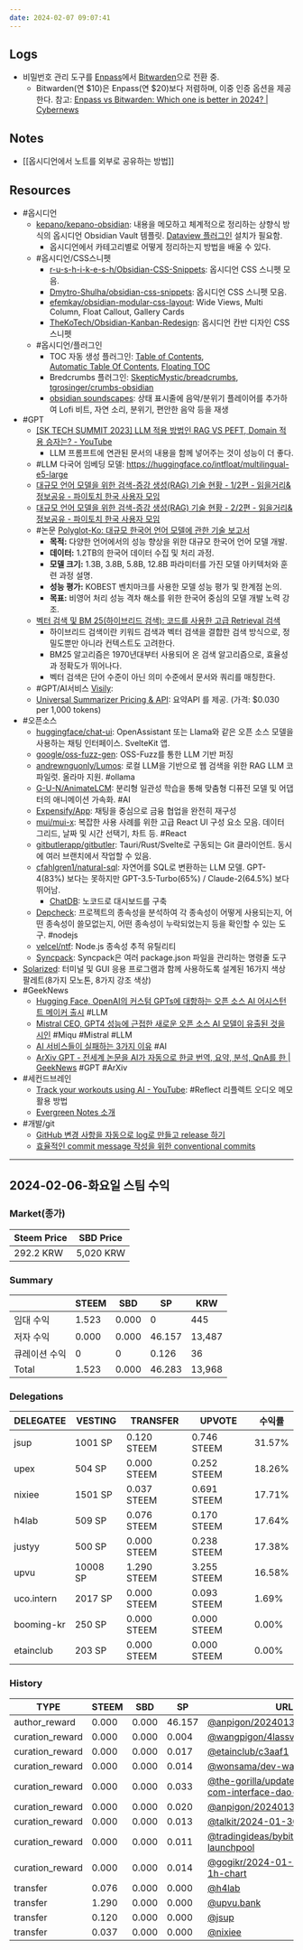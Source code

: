 ```yaml
---
date: 2024-02-07 09:07:41
---
```


## Logs

- 비밀번호 관리 도구를 [Enpass](https://www.enpass.io/)에서 [Bitwarden](https://bitwarden.com/)으로 전환 중.
	- Bitwarden(연 $10)은 Enpass(연 $20)보다 저렴하며, 이중 인증 옵션을 제공한다. 참고: [Enpass vs Bitwarden: Which one is better in 2024? | Cybernews](https://cybernews.com/best-password-managers/enpass-vs-bitwarden)

## Notes
- [[옵시디언에서 노트를 외부로 공유하는 방법]]

## Resources
- #옵시디언
	- [kepano/kepano-obsidian](https://github.com/kepano/kepano-obsidian): 내용을 메모하고 체계적으로 정리하는 상향식 방식의 옵시디언 Obsidian Vault 템플릿. [Dataview 플러그인](https://obsidian.md/plugins?id=dataview) 설치가 필요함.
		- 옵시디언에서 카테고리별로 어떻게 정리하는지 방법을 배울 수 있다.
	- #옵시디언/CSS스니펫
		- [r-u-s-h-i-k-e-s-h/Obsidian-CSS-Snippets](https://github.com/r-u-s-h-i-k-e-s-h/Obsidian-CSS-Snippets/): 옵시디언 CSS 스니펫 모음. 
		- [Dmytro-Shulha/obsidian-css-snippets](https://github.com/Dmytro-Shulha/obsidian-css-snippets): 옵시디언 CSS 스니펫 모음. 
		- [efemkay/obsidian-modular-css-layout](https://github.com/efemkay/obsidian-modular-css-layout): Wide Views, Multi Column, Float Callout, Gallery Cards
		- [TheKoTech/Obsidian-Kanban-Redesign](https://github.com/TheKoTech/Obsidian-Kanban-Redesign): 옵시디언 칸반 디자인 CSS 스니펫
	- #옵시디언/플러그인
		- TOC 자동 생성 플러그인: [Table of Contents](https://obsidian.md/plugins?id=obsidian-plugin-toc), [Automatic Table Of Contents](https://obsidian.md/plugins?id=automatic-table-of-contents), [Floating TOC](https://obsidian.md/plugins?id=floating-toc)
		- Bredcrumbs 플러그인: [SkepticMystic/breadcrumbs](https://github.com/SkepticMystic/breadcrumbs), [tgrosinger/crumbs-obsidian](https://github.com/tgrosinger/crumbs-obsidian)
		- [obsidian soundscapes](https://github.com/andrewmcgivery/obsidian-soundscapes): 상태 표시줄에 음악/분위기 플레이어를 추가하여 Lofi 비트, 자연 소리, 분위기, 편안한 음악 등을 재생
- #GPT 
	- [[SK TECH SUMMIT 2023] LLM 적용 방법인 RAG VS PEFT, Domain 적용 승자는? - YouTube](https://www.youtube.com/watch?v=WWaPGDS7ZQs)
		- LLM 프롬프트에 연관된 문서의 내용을 함께 넣어주는 것이 성능이 더 좋다.
	- #LLM 다국어 임베딩 모델: https://huggingface.co/intfloat/multilingual-e5-large
	- [대규모 언어 모델을 위한 검색-증강 생성(RAG) 기술 현황 - 1/2편 - 읽을거리&정보공유 - 파이토치 한국 사용자 모임](https://discuss.pytorch.kr/t/rag-1-2/3135)
	- [대규모 언어 모델을 위한 검색-증강 생성(RAG) 기술 현황 - 2/2편 - 읽을거리&정보공유 - 파이토치 한국 사용자 모임](https://discuss.pytorch.kr/t/rag-2-2/3160)
	- #논문 [Polyglot-Ko: 대규모 한국어 언어 모델에 관한 기술 보고서](https://arxiv.org/pdf/2306.02254.pdf)
		- **목적:** 다양한 언어에서의 성능 향상을 위한 대규모 한국어 언어 모델 개발.
		- **데이터:** 1.2TB의 한국어 데이터 수집 및 처리 과정.
		- **모델 크기:** 1.3B, 3.8B, 5.8B, 12.8B 파라미터를 가진 모델 아키텍처와 훈련 과정 설명.
		- **성능 평가:** KOBEST 벤치마크를 사용한 모델 성능 평가 및 한계점 논의.
		- **목표:** 비영어 처리 성능 격차 해소를 위한 한국어 중심의 모델 개발 노력 강조.
	- [벡터 검색 및 BM 25(하이브리드 검색): 코드를 사용한 고급 Retrieval 검색](https://medium.com/ai-insights-cobet/hybrid-search-and-bm-25-advanced-retrieval-with-code-8cc9801fa454)
		- 하이브리드 검색이란 키워드 검색과 벡터 검색을 결합한 검색 방식으로, 정밀도뿐만 아니라 컨텍스트도 고려한다. 
		- BM25 알고리즘은 1970년대부터 사용되어 온 검색 알고리즘으로, 효율성과 정확도가 뛰어나다. 
		- 벡터 검색은 단어 수준이 아닌 의미 수준에서 문서와 쿼리를 매칭한다.
	- #GPT/AI서비스 [Visily](https://app.visily.ai): 
	- [Universal Summarizer Pricing & API](https://kagi.com/summarizer/api.html): 요약API 를 제공. (가격: $0.030 per 1,000 tokens)
- #오픈소스
	- [huggingface/chat-ui](https://github.com/huggingface/chat-ui): OpenAssistant 또는 Llama와 같은 오픈 소스 모델을 사용하는 채팅 인터페이스. SvelteKit 앱.
	- [google/oss-fuzz-gen](https://github.com/google/oss-fuzz-gen): OSS-Fuzz를 통한 LLM 기반 퍼징
	- [andrewnguonly/Lumos](https://github.com/andrewnguonly/Lumos): 로컬 LLM을 기반으로 웹 검색을 위한 RAG LLM 코파일럿. 올라마 지원. #ollama 
	- [G-U-N/AnimateLCM](https://github.com/G-U-N/AnimateLCM): 분리형 일관성 학습을 통해 맞춤형 디퓨전 모델 및 어댑터의 애니메이션 가속화. #AI
	- [Expensify/App](https://github.com/Expensify/App): 채팅을 중심으로 금융 협업을 완전히 재구성
	- [mui/mui-x](https://github.com/mui/mui-x): 복잡한 사용 사례를 위한 고급 React UI 구성 요소 모음. 데이터 그리드, 날짜 및 시간 선택기, 차트 등. #React 
	- [gitbutlerapp/gitbutler](https://github.com/gitbutlerapp/gitbutler): Tauri/Rust/Svelte로 구동되는 Git 클라이언트. 동시에 여러 브랜치에서 작업할 수 있음.
	- [cfahlgren1/natural-sql](https://github.com/cfahlgren1/natural-sql): 자연어를 SQL로 변환하는 LLM 모델. GPT-4(83%) 보다는 못하지만 GPT-3.5-Turbo(65%) / Claude-2(64.5%) 보다 뛰어남.  
		- [ChatDB](https://www.chatdb.ai/): 노코드로 대시보드를 구축
	- [Depcheck](https://github.com/depcheck/depcheck): 프로젝트의 종속성을 분석하여 각 종속성이 어떻게 사용되는지, 어떤 종속성이 쓸모없는지, 어떤 종속성이 누락되었는지 등을 확인할 수 있는 도구. #nodejs 
	- [velcel/ntf](https://github.com/vercel/nft): Node.js 종속성 추적 유틸리티
	- [Syncpack](https://jamiemason.github.io/syncpack/guide/getting-started): Syncpack은 여러 package.json 파일을 관리하는 명령줄 도구
- [Solarized](https://ethanschoonover.com/solarized): 터미널 및 GUI 응용 프로그램과 함께 사용하도록 설계된 16가지 색상 팔레트(8가지 모노톤, 8가지 강조 색상)
- #GeekNews 
	- [Hugging Face, OpenAI의 커스텀 GPTs에 대항하는 오픈 소스 AI 어시스턴트 메이커 출시](https://news.hada.io/topic?id=13233) #LLM
	- [Mistral CEO, GPT4 성능에 근접한 새로운 오픈 소스 AI 모델이 유출된 것을 시인](https://news.hada.io/topic?id=13143) #Miqu #Mistral #LLM
	- [AI 서비스들이 실패하는 3가지 이유](https://news.hada.io/topic?id=13232) #AI
	- [ArXiv GPT - 전세계 논문을 AI가 자동으로 한글 번역, 요약, 분석, QnA를 한 | GeekNews](https://news.hada.io/topic?id=12187) #GPT #ArXiv
- #세컨드브레인
	- [Track your workouts using AI - YouTube](https://www.youtube.com/watch?v=ojf3chXjJwc&t=642s): #Reflect 리플렉트 오디오 메모 활용 방법
	- [Evergreen Notes 소개](https://brunch.co.kr/@kys4620/157)
- #개발/git
	- [GitHub 변경 사항을 자동으로 log로 만들고 release 하기](https://musma.github.io/2020/07/27/changelog.html)
	- [효율적인 commit message 작성을 위한 conventional commits](https://medium.com/humanscape-tech/%ED%9A%A8%EC%9C%A8%EC%A0%81%EC%9D%B8-commit-message-%EC%9E%91%EC%84%B1%EC%9D%84-%EC%9C%84%ED%95%9C-conventional-commits-ae885898e754)


---

## 2024-02-06-화요일 스팀 수익

### Market(종가)
| Steem Price | SBD Price |
| --- | --- |
| 292.2 KRW | 5,020 KRW |

### Summary
| | STEEM | SBD | SP | KRW |
| --- | --- | --- | --- |--- |
| 임대 수익 | 1.523 | 0.000 | 0 | 445 |
| 저자 수익 | 0.000 | 0.000 | 46.157 | 13,487 |
| 큐레이션 수익 | 0 | 0 | 0.126 | 36 |
| Total | 1.523 | 0.000 | 46.283 | 13,968 |

### Delegations
| DELEGATEE | VESTING | TRANSFER | UPVOTE | 수익률 |
| --- | --- | --- | --- | --- |
| jsup | 1001 SP | 0.120 STEEM | 0.746 STEEM | 31.57% |
| upex | 504 SP | 0.000 STEEM | 0.252 STEEM | 18.26% |
| nixiee | 1501 SP | 0.037 STEEM | 0.691 STEEM | 17.71% |
| h4lab | 509 SP | 0.076 STEEM | 0.170 STEEM | 17.64% |
| justyy | 500 SP | 0.000 STEEM | 0.238 STEEM | 17.38% |
| upvu | 10008 SP | 1.290 STEEM | 3.255 STEEM | 16.58% |
| uco.intern | 2017 SP | 0.000 STEEM | 0.093 STEEM | 1.69% |
| booming-kr | 250 SP | 0.000 STEEM | 0.000 STEEM | 0.00% |
| etainclub | 203 SP | 0.000 STEEM | 0.000 STEEM | 0.00% |

### History
| TYPE | STEEM | SBD | SP | URL |
| --- | --- | --- | --- | --- |
| author_reward | 0.000 | 0.000 | 46.157 | [@anpigon/20240130t113539983z](https://steemit.com/@anpigon/20240130t113539983z) |
| curation_reward | 0.000 | 0.000 | 0.004 | [@wangpigon/4lassv](https://steemit.com/@wangpigon/4lassv) |
| curation_reward | 0.000 | 0.000 | 0.017 | [@etainclub/c3aaf1](https://steemit.com/@etainclub/c3aaf1) |
| curation_reward | 0.000 | 0.000 | 0.014 | [@wonsama/dev-wails](https://steemit.com/@wonsama/dev-wails) |
| curation_reward | 0.000 | 0.000 | 0.033 | [@the-gorilla/update-steemit-com-interface-dao-proposal](https://steemit.com/@the-gorilla/update-steemit-com-interface-dao-proposal) |
| curation_reward | 0.000 | 0.000 | 0.020 | [@anpigon/20240130t113539983z](https://steemit.com/@anpigon/20240130t113539983z) |
| curation_reward | 0.000 | 0.000 | 0.013 | [@talkit/2024-01-30-8868220](https://steemit.com/@talkit/2024-01-30-8868220) |
| curation_reward | 0.000 | 0.000 | 0.011 | [@tradingideas/bybit-ondo-launchpool](https://steemit.com/@tradingideas/bybit-ondo-launchpool) |
| curation_reward | 0.000 | 0.000 | 0.014 | [@gogikr/2024-01-31-btcusdt-1h-chart](https://steemit.com/@gogikr/2024-01-31-btcusdt-1h-chart) |
| transfer | 0.076 | 0.000 | 0.000 | [@h4lab](https://steemit.com/@h4lab) |
| transfer | 1.290 | 0.000 | 0.000 | [@upvu.bank](https://steemit.com/@upvu.bank) |
| transfer | 0.120 | 0.000 | 0.000 | [@jsup](https://steemit.com/@jsup) |
| transfer | 0.037 | 0.000 | 0.000 | [@nixiee](https://steemit.com/@nixiee) |




